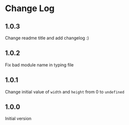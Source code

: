 # Change Log

## 1.0.3

Change readme title and add changelog :)

## 1.0.2

Fix bad module name in typing file

## 1.0.1

Change initial value of `width` and `height` from 0 to `undefined`

## 1.0.0

Initial version
